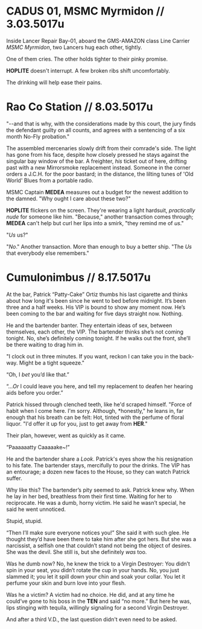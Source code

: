 # CADUS 01, MSMC Myrmidon // 3.03.5017u
Inside Lancer Repair Bay-01, aboard the GMS-AMAZON class Line Carrier *MSMC Myrmidon*, two Lancers hug each other, tightly.

One of them cries. The other holds tighter to their pinky promise.

**HOPLITE** doesn't interrupt. A few broken ribs shift uncomfortably. 

The drinking will help ease their pains.

# Rao Co Station // 8.03.5017u
"--and that is why, with the considerations made by this court, the jury finds the defendant guilty on all counts, and agrees with a sentencing of a six month No-Fly probation."

The assembled mercenaries slowly drift from their comrade's side. The light has gone from his face, despite how closely pressed he stays against the singular bay window of the bar. A freighter, *his* ticket out of here, drifting past with a new Mirrorsmoke replacement instead. Someone in the corner orders a J.C.H. for the poor bastard; in the distance, the lilting tunes of 'Old World' Blues from a portable radio.

MSMC Captain **MEDEA** measures out a budget for the newest addition to the damned. "Why ought I care about these two?"

**HOPLITE** flickers on the screen. They're wearing a light hardsuit, *practically nude* for someone like him. "Because," another transaction comes through; **MEDEA** can't help but curl her lips into a smirk, "they remind me of *us*."

"*Us* us?"

"*No*." Another transaction. More than enough to buy a better ship. "The *Us* that everybody else remembers."

# Cumulonimbus // 8.17.5017u
At the bar, Patrick “Patty-Cake” Ortiz thumbs his last cigarette and thinks about how long it's been since he went to bed before midnight. It’s been three and a half weeks. His VIP is bound to show any moment now. He’s been coming to the bar and waiting for five days straight now. Nothing. 

He and the bartender banter. They entertain ideas of sex, between themselves, each other, the VIP. The bartender thinks she’s not coming tonight. No, she’s definitely coming tonight. If he walks out the front, she’ll be there waiting to drag him in. 

"I clock out in three minutes. If you want, reckon I can take you in the back-way. Might be a tight squeeze."

“Oh, I *bet* you’d like that.”

“...*Or* I could leave you here, and tell my replacement to deafen her hearing aids before you order.”

Patrick hissed through clenched teeth, like he'd scraped himself. "Force of habit when I come here. I'm sorry. Although, *honestly," he leans in, far enough that his breath can be felt: Hot, tinted with the perfume of floral liquor. "I'd offer it up for you, just to get away from **HER**."

Their plan, however, went as quickly as it came.

“Paaaaaatty Caaaaake~!” 

He and the bartender share a *Look*. Patrick's eyes show the his resignation to his fate. The bartender stays, mercifully to pour the drinks. The VIP has an entourage; a dozen new faces to the House, so they can watch Patrick suffer. 

Why like this? The bartender’s pity seemed to ask. Patrick knew why. When he lay in her bed, breathless from their first time. Waiting for her to reciprocate. He was a dumb, horny victim. He said he wasn’t special, he said he went unnoticed. 

Stupid, stupid.

“Then I’ll make sure everyone notices you!” She said it with such glee. He thought they’d have been there to take him after she got hers. But she was a narcissist, a selfish one that couldn’t stand not being the object of desires. She was the devil. She still is, but she definitely *was* too.

Was he dumb now? No, he knew the trick to a Virgin Destroyer: You didn’t spin in your seat, you didn’t rotate the cup in your hands. No, you just slammed it; you let it spill down your chin and soak your collar. You let it perfume your skin and burn love into your flesh.

Was he a victim? A victim had no choice. He did, and at any time he could’ve gone to his boss in the **TEN** and said “no more.” But here he was, lips stinging with tequila, willingly signaling for a second Virgin Destroyer. 

And after a third V.D., the last question didn't even need to be asked.